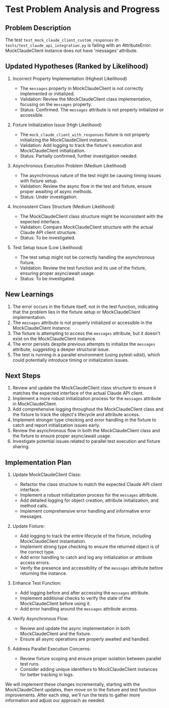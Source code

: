 # Test Problem Analysis and Progress

## Problem Description
The test `test_mock_claude_client_custom_responses` in `tests/test_claude_api_integration.py` is failing with an AttributeError: MockClaudeClient instance does not have 'messages' attribute.

## Updated Hypotheses (Ranked by Likelihood)

1. Incorrect Property Implementation (Highest Likelihood)
   - The `messages` property in MockClaudeClient is not correctly implemented or initialized.
   - Validation: Review the MockClaudeClient class implementation, focusing on the `messages` property.
   - Status: Confirmed. The `messages` attribute is not properly initialized or accessible.

2. Fixture Initialization Issue (High Likelihood)
   - The `mock_claude_client_with_responses` fixture is not properly initializing the MockClaudeClient instance.
   - Validation: Add logging to track the fixture's execution and MockClaudeClient initialization.
   - Status: Partially confirmed, further investigation needed.

3. Asynchronous Execution Problem (Medium Likelihood)
   - The asynchronous nature of the test might be causing timing issues with fixture setup.
   - Validation: Review the async flow in the test and fixture, ensure proper awaiting of async methods.
   - Status: Under investigation.

4. Inconsistent Class Structure (Medium Likelihood)
   - The MockClaudeClient class structure might be inconsistent with the expected interface.
   - Validation: Compare MockClaudeClient structure with the actual Claude API client structure.
   - Status: To be investigated.

5. Test Setup Issue (Low Likelihood)
   - The test setup might not be correctly handling the asynchronous fixture.
   - Validation: Review the test function and its use of the fixture, ensuring proper async/await usage.
   - Status: To be investigated.

## New Learnings

1. The error occurs in the fixture itself, not in the test function, indicating that the problem lies in the fixture setup or MockClaudeClient implementation.
2. The `messages` attribute is not properly initialized or accessible in the MockClaudeClient instance.
3. The fixture is attempting to access the `messages` attribute, but it doesn't exist on the MockClaudeClient instance.
4. The error persists despite previous attempts to initialize the `messages` attribute, suggesting a deeper structural issue.
5. The test is running in a parallel environment (using pytest-xdist), which could potentially introduce timing or initialization issues.

## Next Steps

1. Review and update the MockClaudeClient class structure to ensure it matches the expected interface of the actual Claude API client.
2. Implement a more robust initialization process for the `messages` attribute in MockClaudeClient.
3. Add comprehensive logging throughout the MockClaudeClient class and the fixture to track the object's lifecycle and attribute access.
4. Implement stronger type checking and error handling in the fixture to catch and report initialization issues early.
5. Review the asynchronous flow in both the MockClaudeClient class and the fixture to ensure proper async/await usage.
6. Investigate potential issues related to parallel test execution and fixture sharing.

## Implementation Plan

1. Update MockClaudeClient Class:
   - Refactor the class structure to match the expected Claude API client interface.
   - Implement a robust initialization process for the `messages` attribute.
   - Add detailed logging for object creation, attribute initialization, and method calls.
   - Implement comprehensive error handling and informative error messages.

2. Update Fixture:
   - Add logging to track the entire lifecycle of the fixture, including MockClaudeClient instantiation.
   - Implement strong type checking to ensure the returned object is of the correct type.
   - Add error handling to catch and log any initialization or attribute access errors.
   - Verify the presence and accessibility of the `messages` attribute before returning the instance.

3. Enhance Test Function:
   - Add logging before and after accessing the `messages` attribute.
   - Implement additional checks to verify the state of the MockClaudeClient before using it.
   - Add error handling around the `messages` attribute access.

4. Verify Asynchronous Flow:
   - Review and update the async implementation in both MockClaudeClient and the fixture.
   - Ensure all async operations are properly awaited and handled.

5. Address Parallel Execution Concerns:
   - Review fixture scoping and ensure proper isolation between parallel test runs.
   - Consider adding unique identifiers to MockClaudeClient instances for better tracking in logs.

We will implement these changes incrementally, starting with the MockClaudeClient updates, then move on to the fixture and test function improvements. After each step, we'll run the tests to gather more information and adjust our approach as needed.
